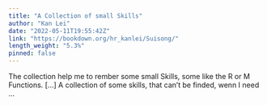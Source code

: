 ```yaml
---
title: "A Collection of small Skills"
author: "Kan Lei"
date: "2022-05-11T19:55:42Z"
link: "https://bookdown.org/hr_kanlei/Suisong/"
length_weight: "5.3%"
pinned: false
---
```


The collection help me to rember some small Skills, some like the R or M Functions. [...] A collection of some skills, that can’t be finded, wenn I need ...

